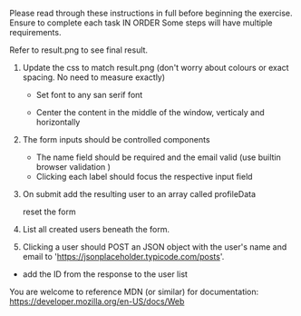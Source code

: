 Please read through these instructions in full before beginning the exercise.
Ensure to complete each task IN ORDER
Some steps will have multiple requirements.

Refer to result.png to see final result.

1. Update the css to match result.png (don't worry about colours or exact spacing. No need to measure exactly)

   - Set font to any san serif font

   - Center the content in the middle of the window, verticaly and horizontally

2. The form inputs should be controlled components
   <!-- useState & onChange -->

   - The name field should be required and the email valid (use builtin browser validation )
   <!-- Form - onSubmit should validate fields -->

   - Clicking each label should focus the respective input field
   <!-- label htmlFor, check MDN syntax -->

3. On submit add the resulting user to an array called profileData
   <!-- handleSubmit update profileData -->

   reset the form
      <!-- clear states to empty strings -->

4. List all created users beneath the form.
<!-- another component, map profileData, need to pass props down (prop drilling) -->

5. Clicking a user should POST an JSON object with the user's name and email to 'https://jsonplaceholder.typicode.com/posts'.

<!-- fetch POST to endpoint -->

- add the ID from the response to the user list

<!-- handle response we get from the back -->

You are welcome to reference MDN (or similar) for documentation:
https://developer.mozilla.org/en-US/docs/Web
